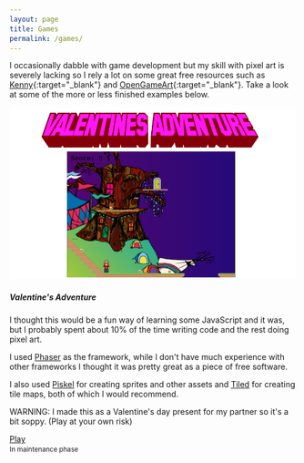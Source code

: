 ```yaml
---
layout: page
title: Games
permalink: /games/
---
```


I occasionally dabble with game development but my skill with pixel art is severely lacking so I rely a lot on some great free resources such as [Kenny](https://www.kenney.nl/){:target="\_blank"} and [OpenGameArt](https://opengameart.org/){:target="\_blank"}. Take a look at some of the more or less finished examples below.

<div class="card-deck">
  <div class="card bg-light mb-3">
    <img src="/assets/projects/adventure.png" class="card-img-top" alt="...">
    <div class="card-body">
      <h5 class="card-title">Valentine's Adventure</h5>
      <p class="card-text">I thought this would be a fun way of learning some JavaScript and it was, but I probably spent about 10% of the time writing code and the rest doing pixel art.</p>
      <p class="card-text">I used <a href="https://phaser.io/">Phaser</a> as the framework, while I don't have much experience with other frameworks I thought it was pretty great as a piece of free software.</p>
      <p class="card-text">I also used <a href="https://www.piskelapp.com/">Piskel</a> for creating sprites and other assets and <a href="https://www.mapeditor.org">Tiled</a> for creating tile maps, both of which I would recommend.</p>
      <p class="alert alert-warning" role="alert">WARNING: I made this as a Valentine's day present for my partner so it's a bit soppy. (Play at your own risk)</p>
      <a href="/AdventureGame/index.html" class="btn btn-primary text-white">Play</a>
    </div>
    <div class="card-footer">
      <small class="text-muted">In maintenance phase</small>
    </div>
  </div>
</div>
